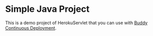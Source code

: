 # Simple Java Project
This is a demo project of HerokuServlet that you can use with [Buddy Continuous Deployment](https://buddy.works).
